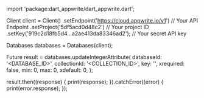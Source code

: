 import 'package:dart_appwrite/dart_appwrite.dart';

Client client = Client()
  .setEndpoint('https://cloud.appwrite.io/v1') // Your API Endpoint
  .setProject('5df5acd0d48c2') // Your project ID
  .setKey('919c2d18fb5d4...a2ae413da83346ad2'); // Your secret API key

Databases databases = Databases(client);

Future result = databases.updateIntegerAttribute(
  databaseId: '<DATABASE_ID>',
  collectionId: '<COLLECTION_ID>',
  key: '',
  xrequired: false,
  min: 0,
  max: 0,
  xdefault: 0,
);

result.then((response) {
  print(response);
}).catchError((error) {
  print(error.response);
});
